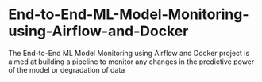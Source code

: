 # End-to-End-ML-Model-Monitoring-using-Airflow-and-Docker
The End-to-End ML Model Monitoring using Airflow and Docker project is aimed at building a pipeline to monitor any changes in the predictive power of the model or degradation of data
